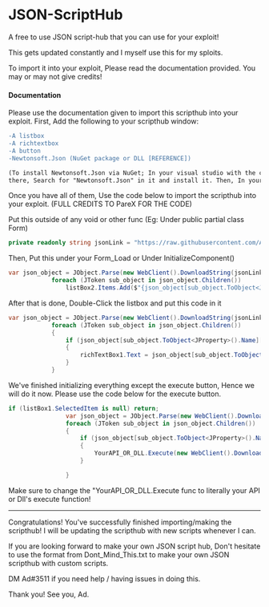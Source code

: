 # JSON-ScriptHub

A free to use JSON script-hub that you can use for your exploit!

This gets updated constantly and I myself use this for my sploits.

To import it into your exploit, Please read the documentation provided.
You may or may not give credits!

#### Documentation
Please use the documentation given to import this scripthub into your exploit.
First, Add the following to your scripthub window:
```diff
-A listbox
-A richtextbox
-A button
-Newtonsoft.Json (NuGet package or DLL [REFERENCE])

(To install Newtonsoft.Json via NuGet; In your visual studio with the current project open, Go to Project > Manage NuGet Packages > Browse. Once you're
there, Search for "Newtonsoft.Json" in it and install it. Then, In your scripthub window's code, At the top, Put this: )
```
Once you have all of them, Use the code below to import the scripthub into your exploit. (FULL CREDITS TO PareX FOR THE CODE)

Put this outside of any void or other func (Eg: Under  public partial class Form)
```csharp
private readonly string jsonLink = "https://raw.githubusercontent.com/AlexDev1289/JSON-ScriptHub/main/JSON-ScriptHub.json";
```

Then, Put this under your Form_Load or Under InitializeComponent()
```csharp
var json_object = JObject.Parse(new WebClient().DownloadString(jsonLink))["scriptHub"];
            foreach (JToken sub_object in json_object.Children())
                listBox2.Items.Add($"{json_object[sub_object.ToObject<JProperty>().Name]["Name"]}");
```

After that is done, Double-Click the listbox and put this code in it
```csharp
var json_object = JObject.Parse(new WebClient().DownloadString(jsonLink))["scriptHub"];
            foreach (JToken sub_object in json_object.Children())
            {
                if (json_object[sub_object.ToObject<JProperty>().Name]["Name"].ToString() == listBox2.SelectedItem.ToString())
                {
                    richTextBox1.Text = json_object[sub_object.ToObject<JProperty>().Name]["Description"].ToString();
                }
            }
```

We've finished initializing everything except the execute button, Hence we will do it now.
Please use the code below for the execute button.
```csharp
if (listBox1.SelectedItem is null) return;
                var json_object = JObject.Parse(new WebClient().DownloadString(jsonLink))["scriptHub"];
                foreach (JToken sub_object in json_object.Children())
                {
                    if (json_object[sub_object.ToObject<JProperty>().Name]["Name"].ToString() == listBox2.SelectedItem.ToString())
                    {
                        YourAPI_OR_DLL.Execute(new WebClient().DownloadString(json_object[sub_object.ToObject<JProperty>().Name]["source"].ToString()));
                    }

                }
```
Make sure to change the "YourAPI_OR_DLL.Execute func to literally your API or Dll's execute function!

--------------------------------------------------------------------------------------------------------------

Congratulations! You've successfully finished importing/making the scripthub!
I will be updating the scripthub with new scripts whenever I can.

If you are looking forward to make your own JSON script hub, Don't hesitate to use the format from Dont_Mind_This.txt to make your own JSON scripthub with custom scripts.

DM Ad#3511 if you need help / having issues in doing this.

Thank you!
See you,
Ad.
